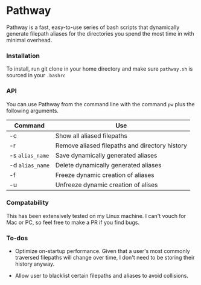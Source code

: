 # Pathway

Pathway is a fast, easy-to-use series of bash scripts that dynamically
generate filepath aliases for the directories you spend the most time in with
minimal overhead.

### Installation

To install, run git clone in your home directory and make sure `pathway.sh`
is sourced in your `.bashrc`

### API

You can use Pathway from the command line with the command `pw` plus the following
arguments.

Command | Use
------- | -------
-c | Show all aliased filepaths
-r | Remove aliased filepaths and directory history
-s `alias_name` | Save dynamically generated aliases
-d `alias_name` | Delete dynamically generated aliases
-f | Freeze dynamic creation of aliases
-u | Unfreeze dynamic creation of alises

### Compatability

This has been extensively tested on my Linux machine. I can't vouch for Mac or
PC, so feel free to make a PR if you find bugs.

### To-dos

* Optimize on-startup performance. Given that a user's most commonly traversed
filepaths will change over time, I don't need to be storing their history anyway.

* Allow user to blacklist certain filepaths and aliases to avoid collisions.
